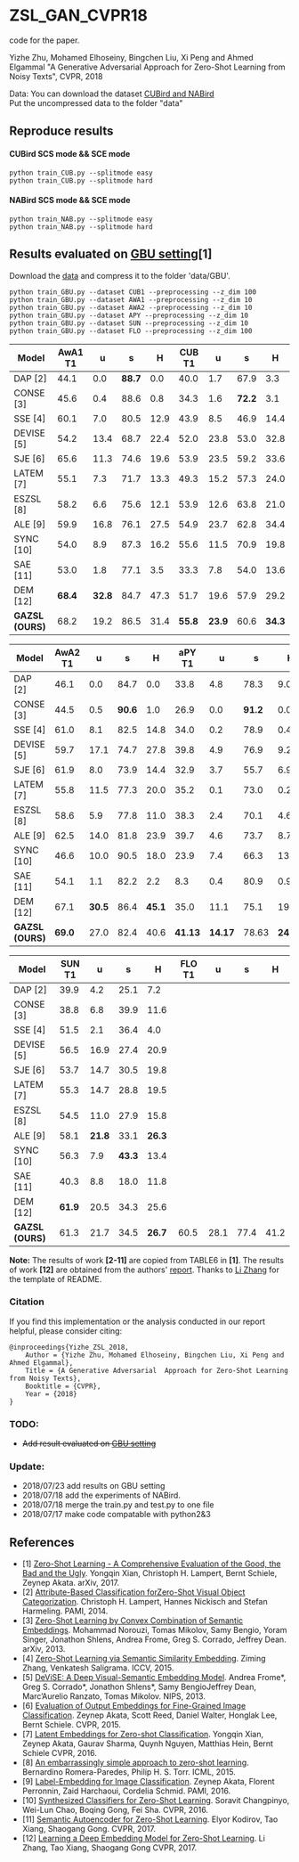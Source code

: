 # ZSL_GAN_CVPR18
code for the paper.

Yizhe Zhu, Mohamed Elhoseiny, Bingchen Liu, Xi Peng and Ahmed Elgammal
"A Generative Adversarial  Approach for Zero-Shot Learning from Noisy Texts", CVPR, 2018


Data:
You can download the dataset [CUBird and NABird](https://drive.google.com/open?id=1YUcYHgv4HceHOzza8OGzMp092taKAAq1)   
Put the uncompressed data to the folder "data"

## Reproduce results 
#### CUBird SCS mode && SCE mode
```shell
python train_CUB.py --splitmode easy
python train_CUB.py --splitmode hard
```

#### NABird SCS mode && SCE mode
```shell
python train_NAB.py --splitmode easy
python train_NAB.py --splitmode hard
```

## Results evaluated on [GBU setting](https://arxiv.org/abs/1707.00600)[1] 

Download the [data](https://www.mpi-inf.mpg.de/departments/computer-vision-and-multimodal-computing/research/zero-shot-learning/zero-shot-learning-the-good-the-bad-and-the-ugly/) and compress it to the folder 'data/GBU'.
```shell
python train_GBU.py --dataset CUB1 --preprocessing --z_dim 100
python train_GBU.py --dataset AWA1 --preprocessing --z_dim 10
python train_GBU.py --dataset AWA2 --preprocessing --z_dim 10
python train_GBU.py --dataset APY --preprocessing --z_dim 10
python train_GBU.py --dataset SUN --preprocessing --z_dim 10
python train_GBU.py --dataset FLO --preprocessing --z_dim 100
```


| Model      |   AwA1 T1    |    u    |    s    |    H    |   CUB T1    |    u    |    s    |    H    |
|------------|---------|---------|---------|---------|---------|---------|---------|---------|
| DAP [2]      |   44.1  |   0.0   |   **88.7**  |   0.0   |   40.0  |   1.7   |   67.9  |   3.3   |
| CONSE [3]     |   45.6  |   0.4   |   88.6  |   0.8   |   34.3  |   1.6   |   **72.2**  |   3.1   |
| SSE [4]       |   60.1  |   7.0   |   80.5  |   12.9  |   43.9  |   8.5   |   46.9  |   14.4  |
| DEVISE [5]    |   54.2  |   13.4  |   68.7  |   22.4  |   52.0  |   23.8  |   53.0  |   32.8  |
| SJE [6]       |   65.6  |   11.3  |   74.6  |   19.6  |   53.9  |   23.5  |   59.2  |   33.6  |
| LATEM [7]     |   55.1  |   7.3   |   71.7  |   13.3  |   49.3  |   15.2  |   57.3  |   24.0  |
| ESZSL [8]     |   58.2  |   6.6   |   75.6  |   12.1  |   53.9  |   12.6  |   63.8  |   21.0  |
| ALE [9]       |   59.9  |   16.8  |   76.1  |   27.5  |   54.9  |   23.7  |   62.8  |   34.4  |
| SYNC [10]      |   54.0  |   8.9   |   87.3  |   16.2  |   55.6  |   11.5  |   70.9  |   19.8  |
| SAE [11]       |   53.0  |   1.8   |   77.1  |   3.5   |   33.3  |   7.8   |   54.0  |   13.6  |
| DEM [12]        | **68.4** | **32.8** | 84.7  |  47.3 | 51.7  |   19.6  |  57.9  |  29.2 |
| **GAZSL (OURS)** | 68.2 | 19.2 | 86.5  |  31.4 | **55.8**  |   **23.9**  |  60.6  |  **34.3** |

| Model      |   AwA2 T1    |    u    |    s    |    H    |   aPY T1    |    u    |    s    |    H    |
|------------|---------|---------|---------|---------|---------|---------|---------|---------|
| DAP [2]      |   46.1  |   0.0    |   84.7  |   0.0   |   33.8  |   4.8   |   78.3  |   9.0   |
| CONSE [3]     |   44.5  |   0.5   | **90.6**|   1.0   |   26.9  |   0.0   |**91.2** |   0.0   |
| SSE [4]       |   61.0  |   8.1   |   82.5  |   14.8  |   34.0  |   0.2   |   78.9  |   0.4   |
| DEVISE [5]    |   59.7  |   17.1  |   74.7  |   27.8  |   39.8  |   4.9   |   76.9  |   9.2   |
| SJE [6]       |   61.9  |   8.0   |   73.9  |   14.4  |   32.9  |   3.7   |   55.7  |   6.9   |
| LATEM [7]     |   55.8  |   11.5  |   77.3  |   20.0  |   35.2  |   0.1   |   73.0  |   0.2   |
| ESZSL [8]     |   58.6  |   5.9   |   77.8  |   11.0  |   38.3  |   2.4   |   70.1  |   4.6   |
| ALE [9]       |   62.5  |   14.0  |   81.8  |   23.9  |   39.7  |   4.6   |   73.7  |   8.7   |
| SYNC [10]     |   46.6  |   10.0  |   90.5  |   18.0  |   23.9  |   7.4   |   66.3  |   13.3  |
| SAE [11]      |   54.1  |   1.1   |   82.2  |   2.2   |   8.3   |   0.4   |   80.9  |   0.9   |
| DEM [12]           | 67.1 | **30.5** | 86.4 | **45.1**| 35.0  | 11.1|  75.1   |19.4 |
| **GAZSL (OURS)** | **69.0** | 27.0 | 82.4  |  40.6  | **41.13**  |   **14.17**  |  78.63  |  **24.01**|


| Model      |   SUN T1    |    u    |    s    |    H    |    FLO T1   |    u    |    s    |    H    |  
|------------|---------|---------|---------|---------| ------------|---------|---------|---------|
| DAP [2]      |   39.9  |   4.2   |   25.1  |   7.2   | 
| CONSE [3]     |   38.8  |   6.8  |   39.9  |   11.6   |  
| SSE [4]       |   51.5 |   2.1  |   36.4 |   4.0  |   
| DEVISE [5]    |   56.5  |   16.9  |   27.4  |   20.9  |   
| SJE [6]       |   53.7  |   14.7  |   30.5  |   19.8  |  
| LATEM [7]     |   55.3  |   14.7  |   28.8  |   19.5  |  
| ESZSL [8]     |   54.5  |   11.0   |  27.9  |   15.8  |   
| ALE [9]       |   58.1  |   **21.8**  |   33.1  |   **26.3**  |   
| SYNC [10]      |   56.3  |   7.9   |   **43.3**  |   13.4  |  
| SAE [11] |  40.3  | 8.8 |18.0| 11.8  |  
| DEM [12]   | **61.9** | 20.5 | 34.3 |  25.6 | 
| **GAZSL (OURS)** | 61.3 | 21.7 | 34.5  |  **26.7** |60.5| 28.1|77.4|41.2|

**Note:** The results of work **[2-11]** are copied from TABLE6 in **[1]**. The results of work **[12]** are obtained from the authors' [report](https://github.com/lzrobots/DeepEmbeddingModel_ZSL). Thanks to [Li Zhang](http://www.robots.ox.ac.uk/~lz/) for the template of README.
### Citation
If you find this implementation or the analysis conducted in our report helpful, please consider citing:
```
@inproceedings{Yizhe_ZSL_2018,  
    Author = {Yizhe Zhu, Mohamed Elhoseiny, Bingchen Liu, Xi Peng and Ahmed Elgammal},  
    Title = {A Generative Adversarial  Approach for Zero-Shot Learning from Noisy Texts},  
    Booktitle = {CVPR},  
    Year = {2018}  
}
```
### TODO:
* ~~Add result evaluated on [GBU setting](https://arxiv.org/abs/1707.00600)~~ 

### Update:
* 2018/07/23 add results on GBU setting 
* 2018/07/18 add the experiments of NABird. 
* 2018/07/18 merge the train.py and test.py to one file  
* 2018/07/17 make code compatable with python2&3   
 
 
## References
- [1] [Zero-Shot Learning - A Comprehensive Evaluation of the Good, the Bad and the Ugly](https://arxiv.org/abs/1707.00600).
  Yongqin Xian, Christoph H. Lampert, Bernt Schiele, Zeynep Akata.
  arXiv, 2017.
- [2] [Attribute-Based Classification forZero-Shot Visual Object Categorization](https://cvml.ist.ac.at/papers/lampert-pami2013.pdf).
  Christoph H. Lampert, Hannes Nickisch and Stefan Harmeling.
  PAMI, 2014.
- [3] [Zero-Shot Learning by Convex Combination of Semantic Embeddings](https://arxiv.org/abs/1312.5650).
  Mohammad Norouzi, Tomas Mikolov, Samy Bengio, Yoram Singer, Jonathon Shlens, Andrea Frome, Greg S. Corrado, Jeffrey Dean.
  arXiv, 2013.
- [4] [Zero-Shot Learning via Semantic Similarity Embedding](https://arxiv.org/abs/1509.04767).
  Ziming Zhang, Venkatesh Saligrama.
  ICCV, 2015.
- [5] [DeViSE: A Deep Visual-Semantic Embedding Model](http://papers.nips.cc/paper/5204-devise-a-deep-visual-semantic-embedding-model.pdf).
  Andrea Frome*, Greg S. Corrado*, Jonathon Shlens*, Samy BengioJeffrey Dean, Marc’Aurelio Ranzato, Tomas Mikolov.
  NIPS, 2013.
- [6] [Evaluation of Output Embeddings for Fine-Grained Image Classification](https://arxiv.org/abs/1409.8403).
  Zeynep Akata, Scott Reed, Daniel Walter, Honglak Lee, Bernt Schiele.
  CVPR, 2015.
- [7] [Latent Embeddings for Zero-shot Classification](https://arxiv.org/abs/1603.08895).
  Yongqin Xian, Zeynep Akata, Gaurav Sharma, Quynh Nguyen, Matthias Hein, Bernt Schiele
  CVPR, 2016.
- [8] [An embarrassingly simple approach to zero-shot learning](http://proceedings.mlr.press/v37/romera-paredes15.pdf).
  Bernardino Romera-Paredes, Philip H. S. Torr.
  ICML, 2015.
- [9] [Label-Embedding for Image Classification](https://arxiv.org/abs/1503.08677).
  Zeynep Akata, Florent Perronnin, Zaid Harchaoui, Cordelia Schmid.
  PAMI, 2016.
- [10] [Synthesized Classifiers for Zero-Shot Learning](https://arxiv.org/abs/1603.00550).
  Soravit Changpinyo, Wei-Lun Chao, Boqing Gong, Fei Sha.
  CVPR, 2016.
- [11] [Semantic Autoencoder for Zero-Shot Learning](https://arxiv.org/abs/1704.08345).
  Elyor Kodirov, Tao Xiang, Shaogang Gong.
  CVPR, 2017.
- [12] [Learning a Deep Embedding Model for Zero-Shot Learning](https://arxiv.org/abs/1611.05088).
  Li Zhang, Tao Xiang, Shaogang Gong
  CVPR, 2017.
